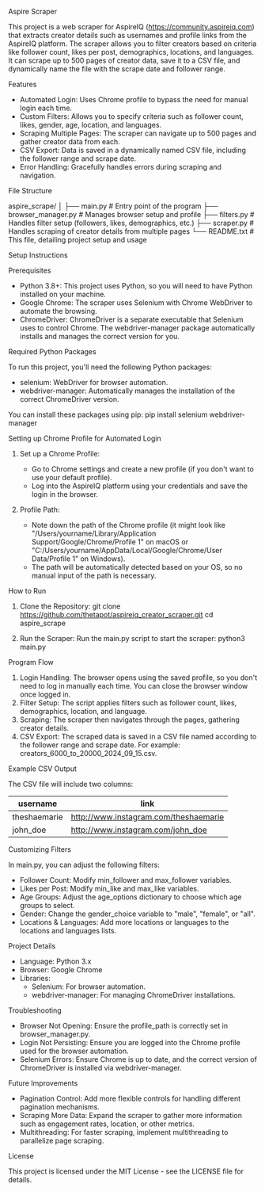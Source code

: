 Aspire Scraper

This project is a web scraper for AspireIQ (https://community.aspireiq.com) that extracts creator details such as usernames and profile links from the AspireIQ platform. The scraper allows you to filter creators based on criteria like follower count, likes per post, demographics, locations, and languages. It can scrape up to 500 pages of creator data, save it to a CSV file, and dynamically name the file with the scrape date and follower range.

Features
- Automated Login: Uses Chrome profile to bypass the need for manual login each time.
- Custom Filters: Allows you to specify criteria such as follower count, likes, gender, age, location, and languages.
- Scraping Multiple Pages: The scraper can navigate up to 500 pages and gather creator data from each.
- CSV Export: Data is saved in a dynamically named CSV file, including the follower range and scrape date.
- Error Handling: Gracefully handles errors during scraping and navigation.

File Structure

aspire_scrape/
│
├── main.py                 # Entry point of the program
├── browser_manager.py       # Manages browser setup and profile
├── filters.py               # Handles filter setup (followers, likes, demographics, etc.)
├── scraper.py               # Handles scraping of creator details from multiple pages
└── README.txt               # This file, detailing project setup and usage

Setup Instructions

Prerequisites
- Python 3.8+: This project uses Python, so you will need to have Python installed on your machine.
- Google Chrome: The scraper uses Selenium with Chrome WebDriver to automate the browsing.
- ChromeDriver: ChromeDriver is a separate executable that Selenium uses to control Chrome. The webdriver-manager package automatically installs and manages the correct version for you.

Required Python Packages

To run this project, you'll need the following Python packages:
- selenium: WebDriver for browser automation.
- webdriver-manager: Automatically manages the installation of the correct ChromeDriver version.

You can install these packages using pip:
pip install selenium webdriver-manager

Setting up Chrome Profile for Automated Login
1. Set up a Chrome Profile:
    - Go to Chrome settings and create a new profile (if you don't want to use your default profile).
    - Log into the AspireIQ platform using your credentials and save the login in the browser.

2. Profile Path:
    - Note down the path of the Chrome profile (it might look like "/Users/yourname/Library/Application Support/Google/Chrome/Profile 1" on macOS or "C:/Users/yourname/AppData/Local/Google/Chrome/User Data/Profile 1" on Windows).
    - The path will be automatically detected based on your OS, so no manual input of the path is necessary.

How to Run

1. Clone the Repository:
git clone https://github.com/thetapot/aspireiq_creator_scraper.git cd aspire_scrape

2. Run the Scraper:
Run the main.py script to start the scraper:
python3 main.py


Program Flow
1. Login Handling: The browser opens using the saved profile, so you don't need to log in manually each time. You can close the browser window once logged in.
2. Filter Setup: The script applies filters such as follower count, likes, demographics, location, and language.
3. Scraping: The scraper then navigates through the pages, gathering creator details.
4. CSV Export: The scraped data is saved in a CSV file named according to the follower range and scrape date. For example: creators_6000_to_20000_2024_09_15.csv.

Example CSV Output

The CSV file will include two columns:

| username           | link                                 |
|--------------------|--------------------------------------|
| theshaemarie        | http://www.instagram.com/theshaemarie |
| john_doe           | http://www.instagram.com/john_doe    |

Customizing Filters

In main.py, you can adjust the following filters:
- Follower Count: Modify min_follower and max_follower variables.
- Likes per Post: Modify min_like and max_like variables.
- Age Groups: Adjust the age_options dictionary to choose which age groups to select.
- Gender: Change the gender_choice variable to "male", "female", or "all".
- Locations & Languages: Add more locations or languages to the locations and languages lists.

Project Details
- Language: Python 3.x
- Browser: Google Chrome
- Libraries:
  - Selenium: For browser automation.
  - webdriver-manager: For managing ChromeDriver installations.

Troubleshooting

- Browser Not Opening: Ensure the profile_path is correctly set in browser_manager.py.
- Login Not Persisting: Ensure you are logged into the Chrome profile used for the browser automation.
- Selenium Errors: Ensure Chrome is up to date, and the correct version of ChromeDriver is installed via webdriver-manager.

Future Improvements

- Pagination Control: Add more flexible controls for handling different pagination mechanisms.
- Scraping More Data: Expand the scraper to gather more information such as engagement rates, location, or other metrics.
- Multithreading: For faster scraping, implement multithreading to parallelize page scraping.

License

This project is licensed under the MIT License - see the LICENSE file for details.


